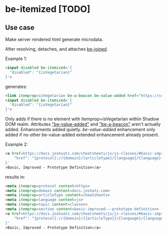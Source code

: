 # be-itemized [TODO]

## Use case

Make server rendered html generate microdata.

After resolving, detaches, and attaches [be-joined](https://github.com/bahrus/be-joined).

Example 1:

```html
<input disabled be-itemized='{
  "disabled": "{isVegetarian}"
}'>
```

generates:

```html
<link itemprop=isVegetarian be-a-beacon be-value-added href="https://schema.org/True">
<input disabled be-itemized='{
  "disabled": "{isVegetarian}"
}'>

```

Only adds if there is no element with itemprop=isVegetarian within Shadow DOM realm.  Attributes ["be-value-added"](https://github.com/bahrus/be-value-added) and ["be-a-beacon"](https://github.com/bahrus/be-a-beacon) aren't actually added.  Enhancements added quietly.  *be-value-added* enhancement only added if no other be-value-added extended enhancement already present.

Example 2:

```html
<a href=https://docs.joshuatz.com/cheatsheets/js/js-classes/#basic-improved---prototype-definition be-itemized='{
    "href": "{protocol}://{domain}/{articleType}/{language}/{language}-{classes}/#{section}"
}'
>Basic, Improved - Prototype Definition</a>
```

results in:

```html
<meta itemprop=protocol content=https>
<meta itemprop=domain content=docs.joshatz.com>
<meta itemprop=articleType content=cheatsheets>
<meta itemprop=language content=js>
<meta itemprop=topic content=classes>
<meta itemprop=section content=basic-improved---prototype-definition>
<a href=https://docs.joshuatz.com/cheatsheets/js/js-classes/#basic-improved---prototype-definition be-itemized='{
    "href": "{protocol}://{domain}/{{articleType}}/{language}/{language}-{classes}/#{section}"
}'
>Basic, Improved - Prototype Definition</a>

```




